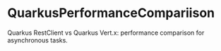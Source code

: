 # QuarkusPerformanceCompariison
Quarkus RestClient vs Quarkus Vert.x: performance comparison for asynchronous tasks.
